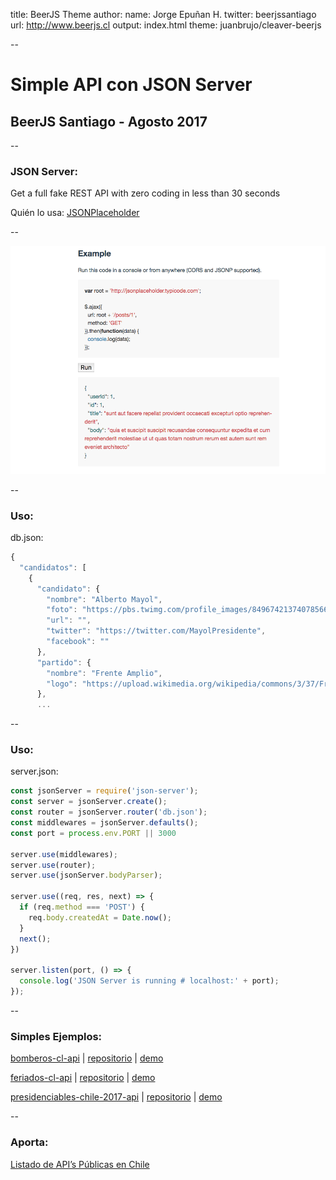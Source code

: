title: BeerJS Theme
author:
  name: Jorge Epuñan H.
  twitter: beerjssantiago
  url: http://www.beerjs.cl
output: index.html
theme: juanbrujo/cleaver-beerjs

--

# Simple API con JSON Server

## BeerJS Santiago - Agosto 2017

--

### JSON Server: 

Get a full fake REST API with zero coding in less than 30 seconds

Quién lo usa: [JSONPlaceholder](http://jsonplaceholder.typicode.com/)

--

![](images/1.png)

--

### Uso:

db.json:

```javascript
{
  "candidatos": [
    {
      "candidato": {
        "nombre": "Alberto Mayol",
        "foto": "https://pbs.twimg.com/profile_images/849674213740785664/DxVcm4S4.jpg",
        "url": "",
        "twitter": "https://twitter.com/MayolPresidente",
        "facebook": ""
      },
      "partido": {
        "nombre": "Frente Amplio",
        "logo": "https://upload.wikimedia.org/wikipedia/commons/3/37/Frente_Amplio_Chile_2017.png"
      },
      ...
```

--

### Uso:

server.json:

```javascript
const jsonServer = require('json-server');
const server = jsonServer.create();
const router = jsonServer.router('db.json');
const middlewares = jsonServer.defaults();
const port = process.env.PORT || 3000

server.use(middlewares);
server.use(router);
server.use(jsonServer.bodyParser);

server.use((req, res, next) => {
  if (req.method === 'POST') {
    req.body.createdAt = Date.now();
  }
  next();
})

server.listen(port, () => {
  console.log('JSON Server is running # localhost:' + port);
});
```

--

### Simples Ejemplos:

[bomberos-cl-api](https://bomberos-cl-api.herokuapp.com/) | [repositorio](https://github.com/juanbrujo/beerjs-bomberos-moon/) | [demo](http://frame-maker-tendencies-25300.netlify.com/)

[feriados-cl-api](https://feriados-cl-api.herokuapp.com/) | [repositorio](https://github.com/juanbrujo/Feriados-Chile-VueJS) | [demo](https://juanbrujo.github.io/Feriados-Chile-VueJS/index.html)

[presidenciables-chile-2017-api](https://presidenciables-chile-2017-api.herokuapp.com/) | [repositorio](https://github.com/juanbrujo/presidenciables-api) | [demo](https://juanbrujo.github.io/presidenciables-chile2017-moonjs/index.html)

--

### Aporta:

[Listado de API’s Públicas en Chile](http://juanbrujo.github.io/listado-apis-publicas-en-chile/)
